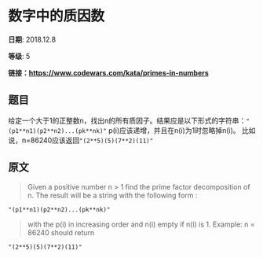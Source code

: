 # 数字中的质因数

**日期**: 2018.12.8

**等级**: 5

**链接：https://www.codewars.com/kata/primes-in-numbers**

## 题目
给定一个大于1的正整数n，找出n的所有质因子。结果应是以下形式的字符串：`"(p1**n1)(p2**n2)...(pk**nk)"`
p(i)应该递增，并且在n(i)为1时忽略掉n(i)。
比如说，n=86240应该返回`"(2**5)(5)(7**2)(11)"`


## 原文

> Given a positive number n > 1 find the prime factor decomposition of n. The result will be a string with the following form :

`"(p1**n1)(p2**n2)...(pk**nk)"`

> with the p(i) in increasing order and n(i) empty if n(i) is 1.
Example: n = 86240 should return 

`"(2**5)(5)(7**2)(11)"`